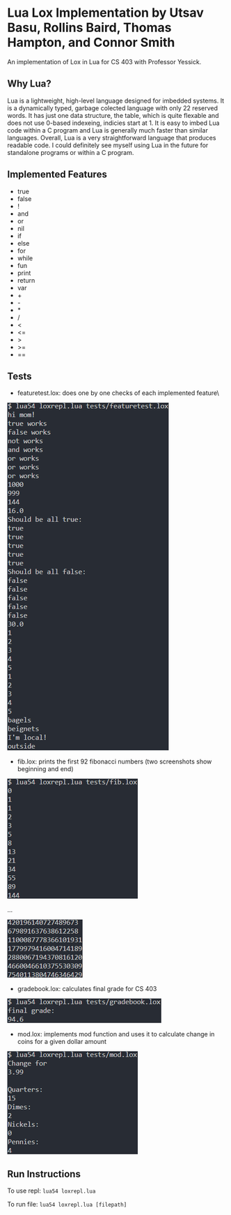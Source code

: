 # Lua Lox Implementation by Utsav Basu, Rollins Baird, Thomas Hampton, and Connor Smith

An implementation of Lox in Lua for CS 403 with Professor Yessick.

## Why Lua?

Lua is a lightweight, high-level language designed for imbedded systems. It is a dynamically typed, garbage colected language with only 22 reserved words. It has just one data structure, the table, which is quite flexable and does not use 0-based indexeing, indicies start at 1. It is easy to imbed Lua code within a C program and Lua is generally much faster than similar languages. Overall, Lua is a very straightforward language that produces readable code. I could definitely see myself using Lua in the future for standalone programs or within a C program.

## Implemented Features

- true
- false
- !
- and
- or
- nil
- if
- else
- for
- while
- fun
- print
- return
- var
- \+
- \-
- \*
- /
- <
- <=
- \>
- \>=
- ==

## Tests

- featuretest.lox: does one by one checks of each implemented feature\

![Output for featuretest.lox](tests\output\featuretests.png "All feature tests pass")

- fib.lox: prints the first 92 fibonacci numbers (two screenshots show beginning and end)

![Output for fib.lox](tests\output\fibnumbers1.png "The first few of 92 fibonacci numbers")

...

![Output for fib.lox](tests\output\fibnumbers2.png "The last few of 92 fibonacci numbers")

- gradebook.lox: calculates final grade for CS 403

![Output for gradebook.lox](tests\output\finalgrade.png "Print out of calculated grade")

- mod.lox: implements mod function and uses it to calculate change in coins for a given dollar amount

![Output for mod.lox](tests\output\change.png "Change for $3.99 displayed")

## Run Instructions

To use repl: ```lua54 loxrepl.lua```

To run file: ```lua54 loxrepl.lua [filepath]```
